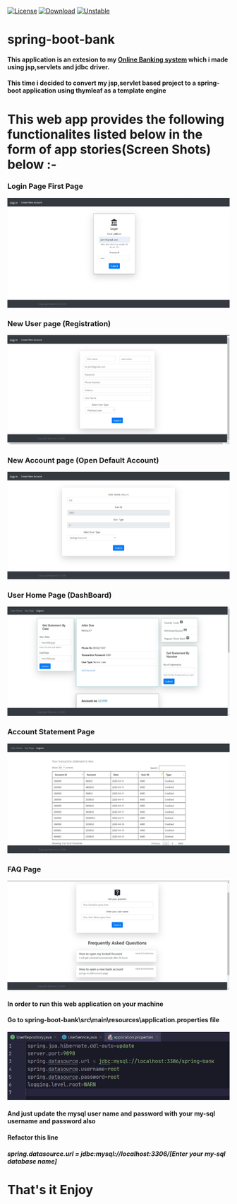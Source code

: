 [![License](https://poser.pugx.org/ali-irawan/xtra/license.svg)](https://poser.pugx.org/ali-irawan/xtra/license.svg)
[![Download](https://poser.pugx.org/ali-irawan/xtra/d/total.svg)](https://poser.pugx.org/ali-irawan/xtra/d/total.svg)
[![Unstable](https://poser.pugx.org/ali-irawan/xtra/v/unstable.svg)](https://poser.pugx.org/ali-irawan/xtra/v/unstable.svg)
# spring-boot-bank
#### This application is an extesion to my  <a name="online_bank" href="https://github.com/kartikdutta28/Bank">Online Banking system</a> which i made using jsp,servlets and jdbc driver.
#### This time i decided to convert my jsp,servlet based project to a spring-boot application using thymleaf as a template engine
# This web app provides the following functionalites listed below in the form of app stories(Screen Shots) below :-

### Login Page First Page
<a name="online_bank" href="https://github.com/kartikdutta28/Bank"></a>
![alt text](https://github.com/kartikdutta28/spring-boot-bank/blob/master/src/main/resources/static/images/login.jpg)

### New User page (Registration)

![alt text](https://github.com/kartikdutta28/spring-boot-bank/blob/master/src/main/resources/static/images/newUser.jpg)

### New Account page (Open Default Account)

![alt text](https://github.com/kartikdutta28/spring-boot-bank/blob/master/src/main/resources/static/images/newAccount.jpg)

### User Home Page (DashBoard)

![alt text](https://github.com/kartikdutta28/spring-boot-bank/blob/master/src/main/resources/static/images/userHome.jpg)

### Account Statement Page

![alt text](https://github.com/kartikdutta28/spring-boot-bank/blob/master/src/main/resources/static/images/statement.jpg)

### FAQ Page

![alt text](https://github.com/kartikdutta28/spring-boot-bank/blob/master/src/main/resources/static/images/faq.jpg)

#### In order to run this web application on your machine
#### Go to spring-boot-bank\src\main\resources\application.properties file
![alt text](https://github.com/kartikdutta28/spring-boot-bank/blob/master/src/main/resources/static/images/application.properties.jpg)
#### And just update the mysql user name and password with your my-sql username and password also 
#### Refactor this line 
##### spring.datasource.url = jdbc:mysql://localhost:3306/[Enter your my-sql database name]

# That's it Enjoy
